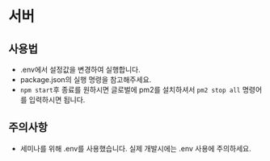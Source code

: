 # 서버

## 사용법

-   .env에서 설정값을 변경하여 실행합니다.
-   package.json의 실행 명령을 참고해주세요.
-   `npm start`후 종료를 원하시면 글로벌에 pm2를 설치하셔서 `pm2 stop all` 명령어를 입력하시면 됩니다.

## 주의사항

-   세미나를 위해 .env를 사용했습니다. 실제 개발시에는 .env 사용에 주의하세요.
